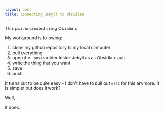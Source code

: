 ```yaml
---
layout: post
title: Connecting Jekyll to Obsidian
---
```


This post is created using Obsidian.

My workaround is following:
1. clone my github repository to my local computer
2. pull everything
3. open the `_posts` folder inside Jekyll as an Obsidian fault
4. write the thing that you want
5. save
6. push

It turns out to be quite easy - I don't have to pull out `wsl2` for this anymore. It is simpler but does it work?

Well,

it does.